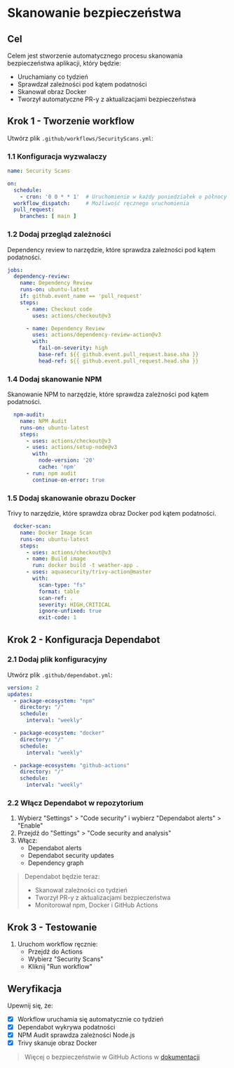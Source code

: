 # Skanowanie bezpieczeństwa

## Cel

Celem jest stworzenie automatycznego procesu skanowania bezpieczeństwa aplikacji, który będzie:
- Uruchamiany co tydzień
- Sprawdzał zależności pod kątem podatności
- Skanował obraz Docker
- Tworzył automatyczne PR-y z aktualizacjami bezpieczeństwa

## Krok 1 - Tworzenie workflow

Utwórz plik `.github/workflows/SecurityScans.yml`:

### 1.1 Konfiguracja wyzwalaczy

```yaml
name: Security Scans

on:
  schedule:
    - cron: '0 0 * * 1'  # Uruchomienie w każdy poniedziałek o północy
  workflow_dispatch:     # Możliwość ręcznego uruchomienia
  pull_request:
    branches: [ main ]
```

### 1.2 Dodaj przegląd zależności

Dependency review to narzędzie, które sprawdza zależności pod kątem podatności.

```yaml
jobs:
  dependency-review:
    name: Dependency Review
    runs-on: ubuntu-latest
    if: github.event_name == 'pull_request'
    steps:
      - name: Checkout code
        uses: actions/checkout@v3

      - name: Dependency Review
        uses: actions/dependency-review-action@v3
        with:
          fail-on-severity: high
          base-ref: ${{ github.event.pull_request.base.sha }}
          head-ref: ${{ github.event.pull_request.head.sha }}
```

### 1.4 Dodaj skanowanie NPM

Skanowanie NPM to narzędzie, które sprawdza zależności pod kątem podatności.

```yaml
  npm-audit:
    name: NPM Audit
    runs-on: ubuntu-latest
    steps:
      - uses: actions/checkout@v3
      - uses: actions/setup-node@v3
        with:
          node-version: '20'
          cache: 'npm'
      - run: npm audit
        continue-on-error: true
```

### 1.5 Dodaj skanowanie obrazu Docker

Trivy to narzędzie, które sprawdza obraz Docker pod kątem podatności.

```yaml
  docker-scan:
    name: Docker Image Scan
    runs-on: ubuntu-latest
    steps:
      - uses: actions/checkout@v3
      - name: Build image
        run: docker build -t weather-app .
      - uses: aquasecurity/trivy-action@master
        with:
          scan-type: "fs"
          format: table
          scan-ref: .
          severity: HIGH,CRITICAL
          ignore-unfixed: true
          exit-code: 1
```

## Krok 2 - Konfiguracja Dependabot

### 2.1 Dodaj plik konfiguracyjny

Utwórz plik `.github/dependabot.yml`:

```yaml
version: 2
updates:
  - package-ecosystem: "npm"
    directory: "/"
    schedule:
      interval: "weekly"

  - package-ecosystem: "docker"
    directory: "/"
    schedule:
      interval: "weekly"

  - package-ecosystem: "github-actions"
    directory: "/"
    schedule:
      interval: "weekly"
```

### 2.2 Włącz Dependabot w repozytorium

1. Wybierz "Settings" > "Code security" i wybierz "Dependabot alerts" > "Enable"
2. Przejdź do "Settings" > "Code security and analysis"
3. Włącz:
   - Dependabot alerts
   - Dependabot security updates
   - Dependency graph

> Dependabot będzie teraz:
> - Skanował zależności co tydzień
> - Tworzył PR-y z aktualizacjami bezpieczeństwa
> - Monitorował npm, Docker i GitHub Actions

## Krok 3 - Testowanie

1. Uruchom workflow ręcznie:
   - Przejdź do Actions
   - Wybierz "Security Scans"
   - Kliknij "Run workflow"

## Weryfikacja

Upewnij się, że:
- [x] Workflow uruchamia się automatycznie co tydzień
- [x] Dependabot wykrywa podatności
- [x] NPM Audit sprawdza zależności Node.js
- [x] Trivy skanuje obraz Docker

> Więcej o bezpieczeństwie w GitHub Actions w [dokumentacji](https://docs.github.com/en/code-security) 